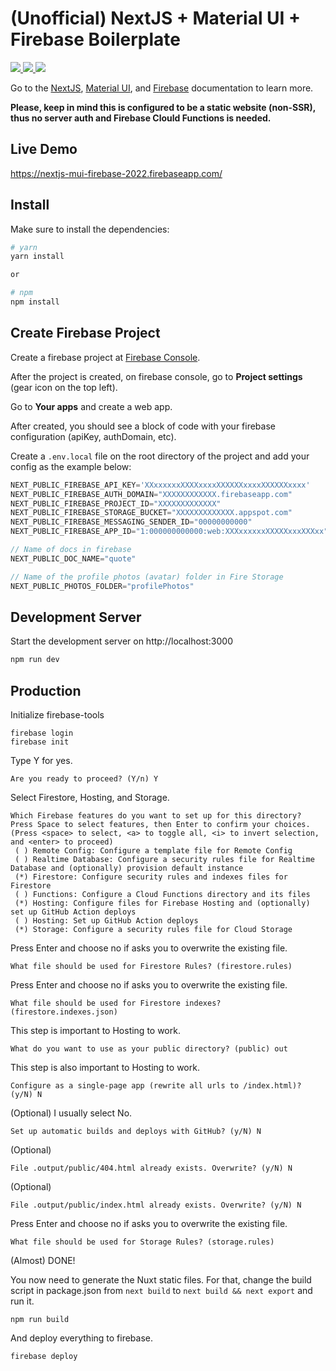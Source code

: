 # (Unofficial) NextJS + Material UI + Firebase Boilerplate


<a href="https://nextjs.org">
  <img src="https://firebasestorage.googleapis.com/v0/b/nextjs-mui-firebase-2022.appspot.com/o/assets%2Fnextjs.png?alt=media&token=7663c442-45d0-43a8-a9e0-a9908181acf9">
</a>
<a href="https://mui.com">
  <img src="https://firebasestorage.googleapis.com/v0/b/nextjs-mui-firebase-2022.appspot.com/o/assets%2Fmaterialui.png?alt=media&token=cab4d3a4-72f4-4ce0-8833-f267dd72ebeb">
</a>
<a href="https://firebase.com">
  <img src="https://firebasestorage.googleapis.com/v0/b/nextjs-mui-firebase-2022.appspot.com/o/assets%2Ffirebase.png?alt=media&token=e84c9be1-02c4-4168-b9db-7e223e57af3a">
</a>

Go to the [NextJS](https://nextjs.org/docs), [Material UI](https://mui.com/material-ui/getting-started/overview/), and [Firebase](https://firebase.google.com/docs) documentation to learn more.

**Please, keep in mind this is configured to be a static website (non-SSR), thus no server auth and Firebase Clould Functions is needed.**

## Live Demo
https://nextjs-mui-firebase-2022.firebaseapp.com/

## Install

Make sure to install the dependencies:

```bash
# yarn
yarn install

or

# npm
npm install
```

## Create Firebase Project

Create a firebase project at [Firebase Console](https://console.firebase.google.com/).

After the project is created, on firebase console, go to **Project settings** (gear icon on the top left).

Go to **Your apps** and create a web app.

After created, you should see a block of code with your firebase configuration (apiKey, authDomain, etc).

Create a `.env.local` file on the root directory of the project and add your config as the example below:

```javascript
NEXT_PUBLIC_FIREBASE_API_KEY='XXxxxxxxXXXXxxxxXXXXXXxxxxXXXXXXxxxx'
NEXT_PUBLIC_FIREBASE_AUTH_DOMAIN="XXXXXXXXXXXX.firebaseapp.com"
NEXT_PUBLIC_FIREBASE_PROJECT_ID="XXXXXXXXXXXXX"
NEXT_PUBLIC_FIREBASE_STORAGE_BUCKET="XXXXXXXXXXXXX.appspot.com"
NEXT_PUBLIC_FIREBASE_MESSAGING_SENDER_ID="00000000000"
NEXT_PUBLIC_FIREBASE_APP_ID="1:000000000000:web:XXXxxxxxxXXXXXxxxXXXxx"

// Name of docs in firebase
NEXT_PUBLIC_DOC_NAME="quote"

// Name of the profile photos (avatar) folder in Fire Storage
NEXT_PUBLIC_PHOTOS_FOLDER="profilePhotos"
```

## Development Server

Start the development server on http://localhost:3000

```bash
npm run dev
```

## Production

Initialize firebase-tools
```
firebase login
firebase init
```

Type Y for yes.
```
Are you ready to proceed? (Y/n) Y
```

Select Firestore, Hosting, and Storage.
```
Which Firebase features do you want to set up for this directory? Press Space to select features, then Enter to confirm your choices. (Press <space> to select, <a> to toggle all, <i> to invert selection, and <enter> to proceed)
 ( ) Remote Config: Configure a template file for Remote Config
 ( ) Realtime Database: Configure a security rules file for Realtime Database and (optionally) provision default instance
 (*) Firestore: Configure security rules and indexes files for Firestore
 ( ) Functions: Configure a Cloud Functions directory and its files
 (*) Hosting: Configure files for Firebase Hosting and (optionally) set up GitHub Action deploys
 ( ) Hosting: Set up GitHub Action deploys
 (*) Storage: Configure a security rules file for Cloud Storage
```

Press Enter and choose no if asks you to overwrite the existing file.
```
What file should be used for Firestore Rules? (firestore.rules)
```

Press Enter and choose no if asks you to overwrite the existing file.
```
What file should be used for Firestore indexes? (firestore.indexes.json)
```

This step is important to Hosting to work.
```
What do you want to use as your public directory? (public) out
```

This step is also important to Hosting to work.
```
Configure as a single-page app (rewrite all urls to /index.html)? (y/N) N
```

(Optional) I usually select No.
```
Set up automatic builds and deploys with GitHub? (y/N) N
```

(Optional)
```
File .output/public/404.html already exists. Overwrite? (y/N) N
```

(Optional)
```
File .output/public/index.html already exists. Overwrite? (y/N) N
```

Press Enter and choose no if asks you to overwrite the existing file.
```
What file should be used for Storage Rules? (storage.rules)
```

(Almost) DONE!

You now need to generate the Nuxt static files. For that, change the build script in package.json from `next build` to `next build && next export` and run it.
```
npm run build
```

And deploy everything to firebase.
```
firebase deploy
```
